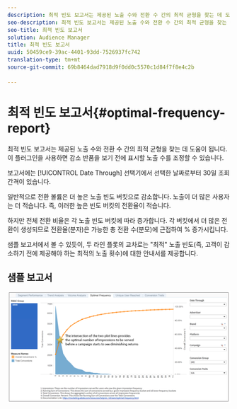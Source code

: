 ```yaml
---
description: 최적 빈도 보고서는 제공된 노출 수와 전환 수 간의 최적 균형을 찾는 데 도움이 됩니다. 이 플러그인을 사용하면 감소 반품을 보기 전에 표시할 노출 수를 조정할 수 있습니다.
seo-description: 최적 빈도 보고서는 제공된 노출 수와 전환 수 간의 최적 균형을 찾는 데 도움이 됩니다. 이 플러그인을 사용하면 감소 반품을 보기 전에 표시할 노출 수를 조정할 수 있습니다.
seo-title: 최적 빈도 보고서
solution: Audience Manager
title: 최적 빈도 보고서
uuid: 50459ce9-39ac-4401-93dd-7526937fc742
translation-type: tm+mt
source-git-commit: 69b8464dad7918d9f0dd0c5570c1d84f7f8e4c2b

---
```



# 최적 빈도 보고서{#optimal-frequency-report}

최적 빈도 보고서는 제공된 노출 수와 전환 수 간의 최적 균형을 찾는 데 도움이 됩니다. 이 플러그인을 사용하면 감소 반품을 보기 전에 표시할 노출 수를 조정할 수 있습니다.

보고서에는 [!UICONTROL Date Through] 선택기에서 선택한 날짜로부터 30일 조회 간격이 있습니다.

일반적으로 전환 볼륨은 더 높은 노출 빈도 버킷으로 감소합니다. 노출이 더 많은 사용자는 더 적습니다. 즉, 이러한 높은 빈도 버킷의 전환율이 적습니다.

하지만 전체 전환 비율은 각 노출 빈도 버킷에 따라 증가합니다. 각 버킷에서 더 많은 전환이 생성되므로 전환율(분자)은 가능한 총 전환 수(분모)에 근접하여 % 증가시킵니다.

샘플 보고서에서 볼 수 있듯이, 두 라인 플롯의 교차로는 &quot;최적&quot; 노출 빈도(즉, 고객이 감소하기 전에 제공해야 하는 최적의 노출 횟수)에 대한 안내서를 제공합니다.

## 샘플 보고서

![최적 주파수](assets/optimal-frequency2.png)